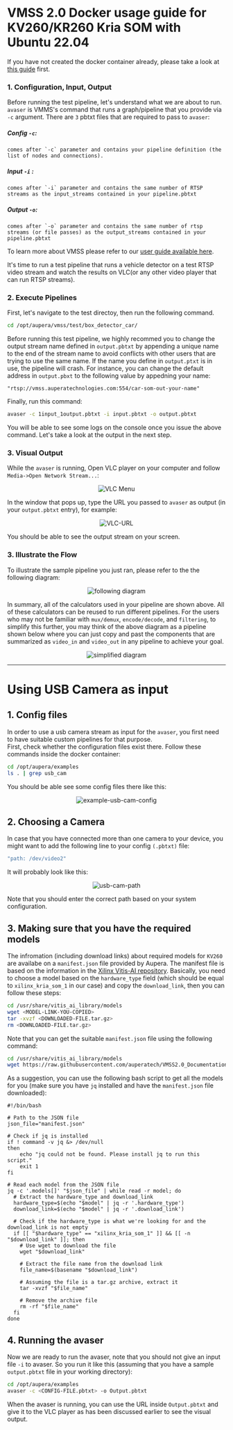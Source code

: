 # VMSS 2.0 Docker usage guide for KV260/KR260 Kria SOM with Ubuntu 22.04

If you have not created the docker container already, please take a look at [this guide](../../setup/K260_Kria_SOM/README.md) first.


### 1. Configuration, Input, Output

Before running the test pipeline, let's understand what we are about to run.  
`avaser` is VMMS's command that runs a graph/pipeline that you provide via `-c` argument. There are `3` pbtxt files that are required to pass to `avaser`:

##### Config `-c`: 
    comes after `-c` parameter and contains your pipeline definition (the list of nodes and connections). 

##### Input `-i` : 
    comes after `-i` parameter and contains the same number of RTSP streams as the input_streams contained in your pipeline.pbtxt

##### Output `-o`: 
    comes after `-o` parameter and contains the same number of rtsp streams (or file passes) as the output_streams contained in your pipeline.pbtxt


To learn more about VMSS please refer to our [user guide available here](https://auperatechvancouver.sharepoint.com/Shared%20Documents/Forms/AllItems.aspx?id=%2FShared%20Documents%2Freleases%2Fvmss2%2E0%5Favaf%5Favas%5Favac%2Fuser%5Fguides&p=true&ga=1).

It's time to run a test pipeline that runs a vehicle detector on a test RTSP video stream and watch the results on VLC(or any other video player that can run RTSP streams).

### 2. Execute Pipelines
First, let's navigate to the test directoy, then run the following command.
<!-- # TODO Update from here -->
```bash
cd /opt/aupera/vmss/test/box_detector_car/
```

Before running this test pipeline, we highly recommed you to change the output stream name defined in `output.pbtxt` by appending a unique name to the end of the stream name to avoid conflicts with other users that are trying to use the same name. If the name you define in `output.ptxt` is in use, the pipeline will crash. For instance, you can change the default address in `output.pbxt` to the following value by appedning your name:

```
"rtsp://vmss.auperatechnologies.com:554/car-som-out-your-name"
```

Finally, run this command:

```bash
avaser -c 1input_1output.pbtxt -i input.pbtxt -o output.pbtxt
```

You will be able to see some logs on the console once you issue the above command. Let's take a look at the output in the next step.

### 3. Visual Output

While the `avaser` is running, Open VLC player on your computer and follow `Media->Open Network Stream...`:
<div align="center">
  <img src="VLC-menu-NetStream.png" alt="VLC Menu">
</div>

In the window that pops up, type the URL you passed to `avaser` as output (in your `output.pbtxt` entry), for example:
<div align="center">
  <img src="VLC-URL.png" alt="VLC-URL">
</div>

You should be able to see the output stream on your screen.

### 3. Illustrate the Flow

To illustrate the sample pipeline you just ran, please refer to the the following diagram: 
<div align="center">
  <img src="box_detector_visualizer.png" alt="following diagram">
</div>

In summary, all of the calculators used in your pipeline are shown above. All of these calculators can be reused to run different pipelines. For the users who may not be familiar with `mux/demux`, `encode/decode`, and `filtering`, to simplify this further, you may think of the above diagram as a pipeline shown below where you can just copy and past the components that are summarized as `video_in` and `video_out` in any pipeline to achieve your goal.

<div align="center">
  <img src="simplified_graph.png" alt="simplified diagram">
</div>

___

# Using USB Camera as input

## 1. Config files

In order to use a usb camera stream as input for the `avaser`, you first need to have suitable custom pipelines for that purpose.  
First, check whether the configuration files exist there. Follow these commands inside the docker container:

```bash
cd /opt/aupera/examples
ls . | grep usb_cam
```
You should be able see some config files there like this:
<div align="center">
  <img src="example-usb-cam.png" alt="example-usb-cam-config">
</div>

## 2. Choosing a Camera
In case that you have connected more than one camera to your device, you might want to add the following line to your config `(.pbtxt)` file:

```bash
"path: /dev/video2"
```
It will probably look like this:
<div align="center">
  <img src="usb-cam-path.png" alt="usb-cam-path">
</div>

Note that you should enter the correct path based on your system configuration.

## 3. Making sure that you have the required models
The infromation (including download links) about required models for `KV260` are availabe on a `manifest.json` file provided by Aupera. The manifest file is based on the information in the [Xilinx Vitis-AI repository](https://github.com/Xilinx/Vitis-AI/blob/2.5/model_zoo). Basically, you need to choose a model based on the `hardware_type` field (which should be equal to `xilinx_kria_som_1` in our case) and copy the `download_link`, then you can follow these steps:

```bash
cd /usr/share/vitis_ai_library/models
wget <MODEL-LINK-YOU-COPIED>
tar -xvzf <DOWNLOADED-FILE.tar.gz>
rm <DOWNLOADED-FILE.tar.gz>
```

Note that you can get the suitable `manifest.json` file using the following command:

```bash
cd /usr/share/vitis_ai_library/models
wget https://raw.githubusercontent.com/auperatech/VMSS2.0_Documentation/3.5/manifest.json
```

As a suggestion, you can use the following bash script to get all the models for you (make sure you have `jq` installed and have the `manifest.json` file downloaded):

```
#!/bin/bash

# Path to the JSON file
json_file="manifest.json"

# Check if jq is installed
if ! command -v jq &> /dev/null
then
    echo "jq could not be found. Please install jq to run this script."
    exit 1
fi

# Read each model from the JSON file
jq -c '.models[]' "$json_file" | while read -r model; do
  # Extract the hardware_type and download_link
  hardware_type=$(echo "$model" | jq -r '.hardware_type')
  download_link=$(echo "$model" | jq -r '.download_link')

  # Check if the hardware_type is what we're looking for and the download_link is not empty
  if [[ "$hardware_type" == "xilinx_kria_som_1" ]] && [[ -n "$download_link" ]]; then
    # Use wget to download the file
    wget "$download_link"

    # Extract the file name from the download link
    file_name=$(basename "$download_link")

    # Assuming the file is a tar.gz archive, extract it
    tar -xvzf "$file_name"

    # Remove the archive file
    rm -rf "$file_name"
  fi
done
```

## 4. Running the avaser
Now we are ready to run the avaser, note that you should not give an input file `-i` to avaser. So you run it like this (assuming that you have a sample `output.pbtxt` file in your working directory):

```bash
cd /opt/aupera/examples
avaser -c <CONFIG-FILE.pbtxt> -o Output.pbtxt
```

When the avaser is running, you can use the URL inside `Output.pbtxt` and give it to the VLC player as has been discussed earlier to see the visual output.
